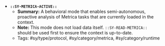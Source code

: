 *   **`::SY-METRICA-ACTIVE::`**
    *   **Summary:** A behavioral mode that enables semi-autonomous, proactive analysis of Metrica tasks that are currently loaded in the context.
    *   **Note:** This mode does not load data itself. `::SY-READ-METRICA::` should be used first to ensure the context is up-to-date.
    *   Tags: #sy/type/protocol, #sy/category/metrica, #sy/category/runtime
